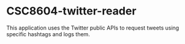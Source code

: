 # CSC8604-twitter-reader
This application uses the Twitter public APIs to request tweets using specific hashtags and logs them.
